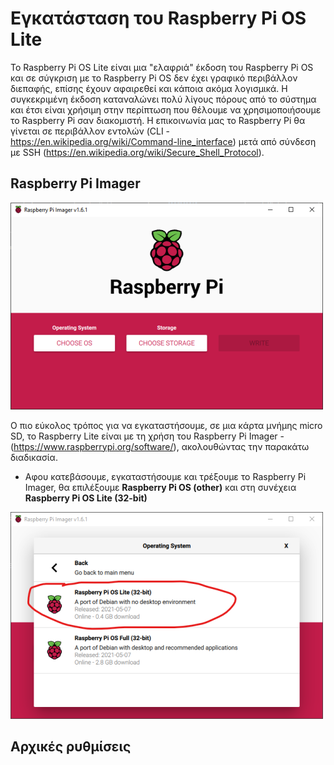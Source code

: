 # Εγκατάσταση του Raspberry Pi OS Lite

Το Raspberry Pi OS Lite είναι μια "ελαφριά" έκδοση του Raspberry Pi OS και σε σύγκριση με το Raspberry Pi OS δεν έχει γραφικό περιβάλλον διεπαφής, επίσης έχουν αφαιρεθεί και κάποια ακόμα λογισμικά. Η συγκεκριμένη έκδοση καταναλώνει πολύ λίγους πόρους από το σύστημα και έτσι είναι χρήσιμη στην περίπτωση που θέλουμε να χρησιμοποιήσουμε το Raspberry Pi σαν διακομιστή. Η επικοινωνία μας το Raspberry Pi θα γίνεται σε περιβάλλον εντολών (CLI - https://en.wikipedia.org/wiki/Command-line_interface) μετά από σύνδεση με SSH (https://en.wikipedia.org/wiki/Secure_Shell_Protocol).

## Raspberry Pi Imager

![Raspberry Pi Imager](images/imager.png)

Ο πιο εύκολος τρόπος για να εγκαταστήσουμε, σε μια κάρτα μνήμης micro SD, το Raspberry Lite είναι με τη χρήση του Raspberry Pi Imager - (https://www.raspberrypi.org/software/), ακολουθώντας την παρακάτω διαδικασία.

* Αφου κατεβάσουμε, εγκαταστήσουμε και τρέξουμε το Raspberry Pi Imager, θα επιλέξουμε **Raspberry Pi OS (other)** και στη συνέχεια **Raspberry Pi OS Lite (32-bit)**

![Επιλογή Raspberry Pi OS Lite](images/imager-select-os.png)

## Αρχικές ρυθμίσεις

## 